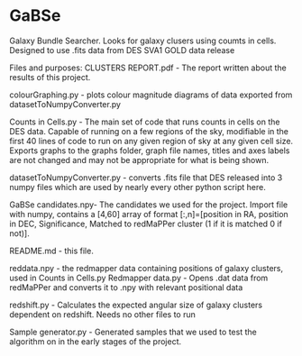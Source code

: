 # GaBSe
Galaxy Bundle Searcher. Looks for galaxy clusers using coumts in cells.
Designed to use .fits data from DES SVA1 GOLD data release

Files and purposes:
CLUSTERS REPORT.pdf - The report written about the results of this project.

colourGraphing.py - plots colour magnitude diagrams of data exported from datasetToNumpyConverter.py

Counts in Cells.py - The main set of code that runs counts in cells on the DES data. Capable of running on a few regions of the sky, modifiable in the first 40 lines of code to run on any given region of sky at any given cell size. Exports graphs to the graphs folder, graph file names, titles and axes labels are not changed and may not be appropriate for what is being shown.

datasetToNumpyConverter.py - converts .fits file that DES released into 3 numpy files which are used by nearly every other python script here.

GaBSe candidates.npy-  The candidates we used for the project. Import file with numpy, contains a [4,60] array of format [:,n]=[position in RA, position in DEC, Significance, Matched to redMaPPer cluster (1 if it is matched 0 if not)].

README.md - this file.

reddata.npy - the redmapper data containing positions of galaxy clusters, used in Counts in Cells.py
Redmapper data.py - Opens .dat data from redMaPPer and converts it to .npy with relevant positional data

redshift.py - Calculates the expected angular size of galaxy clusters dependent on redshift. Needs no other files to run

Sample generator.py - Generated samples that we used to test the algorithm on in the early stages of the project.
